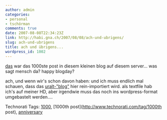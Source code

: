 ```yaml
---
author: admin
categories:
- personal
- tschörman
comments: true
date: 2007-08-08T22:34:23Z
link: http://habi.gna.ch/2007/08/08/ach-und-ubrigens/
slug: ach-und-ubrigens
title: ach und übrigens...
wordpress_id: 1002
---
```


[das](http://habi.gna.ch/2007/08/08/agenturmeldung-20/) war das 1000ste post in diesem kleinen blog auf diesem server...
was sagt mensch da? happy blogday?

ach, und wenn wir's schon davon haben: und ich muss endlich mal schauen, dass das [uralt-"blog"](http://metablog.ch/archives/2007/01/19/maol-der-alteste-blog-der-schweiz/#comment-20784) hier rein-importiert wird. als textfile hab ich's auf meiner HD, aber irgendwie muss das noch ins wordpress-format umgebastelt werden....



Technorati Tags: [1000](http://www.technorati.com/tag/1000), [1000th post](http://www.technorati.com/tag/1000th post), [anniversary](http://www.technorati.com/tag/anniversary)
